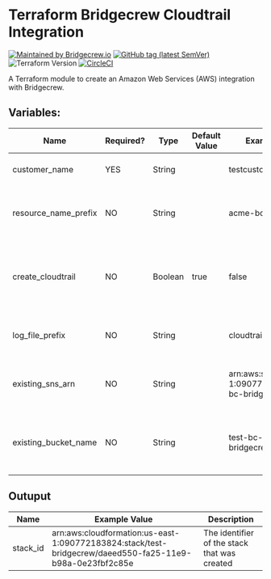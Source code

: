 # Terraform Bridgecrew Cloudtrail Integration
[![Maintained by Bridgecrew.io](https://img.shields.io/badge/maintained%20by-bridgecrew.io-blueviolet)](https://bridgecrew.io)
[![GitHub tag (latest SemVer)](https://img.shields.io/github/tag/bridgecrewio/terraform-aws-bridgecrew-cloudtrail.svg?label=latest)](https://github.com/bridgecrewio/terraform-aws-bridgecrew-cloudtrail/releases/latest)
![Terraform Version](https://img.shields.io/badge/tf-%3E%3D0.12.0-blue.svg)
[![CircleCI](https://circleci.com/gh/bridgecrewio/terraform-aws-bridgecrew-cloudtrail.svg?style=svg)](https://circleci.com/gh/bridgecrewio/terraform-aws-bridgecrew-cloudtrail)


A Terraform module to create an Amazon Web Services (AWS) integration with Bridgecrew.

## Variables:
| Name | Required? | Type | Default Value | Example Value | Description |
|---|---|---|---|---|---|
| customer_name| YES | String | | testcustomer | The name of the customer. Must be alphanumeric. |
| resource_name_prefix | NO | String |  | acme-bc | The prefix that will be given to all the resources in the stack. Default is {customer_name}-bc |
| create_cloudtrail | NO | Boolean | true | false | Indicate whther a new CloudTrail trail should be created. If not - existing_sns_arn and existing_bucket_name are required parameters. |
| log_file_prefix | NO | String |  | cloudtrail | The prefix which will be given to all the log files saved to the bucket. |
| existing_sns_arn | NO | String | | arn:aws:sns:us-east-1:090772183824:test-bc-bridgecrewcws | When connecting to an existing CloudTrail trail, please supply the existing trail's SNS ARN. |
| existing_bucket_name | NO | String | | test-bc-bridgecrewcws | When connecting to an existing CloudTrail trail, please supply the existing trail's bucket name (NOT ARN). |

## Outuput
| Name |  Example Value | Description |
|------|----------------|-------------|
| stack_id | arn:aws:cloudformation:us-east-1:090772183824:stack/test-bridgecrew/daeed550-fa25-11e9-b98a-0e23fbf2c85e | The identifier of the stack that was created | 
